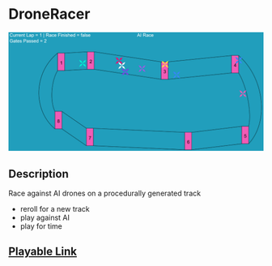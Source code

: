 # DroneRacer

![screenshot](./Images/screenshot.png)

## Description
Race against AI drones on a procedurally generated track
- reroll for a new track
- play against AI
- play for time 

## [Playable Link](https://mperina11.github.io/DroneRacer/)

